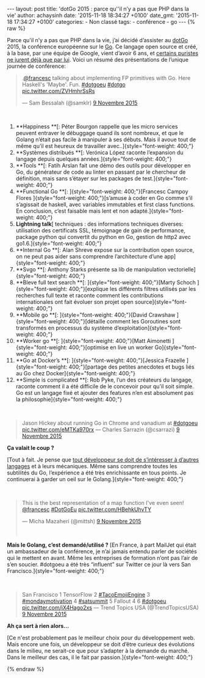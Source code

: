 --- layout: post title: 'dotGo 2015 : parce qu''il n’y a pas que PHP
dans la vie' author: achaysinh date: '2015-11-18 18:34:27 +0100'
date\_gmt: '2015-11-18 17:34:27 +0100' categories: - Non classé tags: -
conférence - go --- {% raw %}

Parce qu'il n’y a pas que PHP dans la vie, j’ai décidé d’assister au
[dotGo](http://www.dotgo.eu/) 2015, la conférence européenne sur le
[Go](https://golang.org/). Ce langage open source et créé, à la base,
par une équipe de Google, vient d’avoir 6 ans, et [certains puristes ne
jurent déjà que par
lui](https://www.quora.com/Is-Google-Go-worth-learning). Voici un résumé
des présentations de l’unique journée de conférence:

> .[@francesc](https://twitter.com/francesc) talking about implementing
> FP primitives with Go. Here Haskell's 'Maybe'. Fun.
> [\#dotgoeu](https://twitter.com/hashtag/dotgoeu?src=hash)
> [\#dotgo](https://twitter.com/hashtag/dotgo?src=hash)
> [pic.twitter.com/ZVHmhrSsRs](https://t.co/ZVHmhrSsRs)
>
> — Sam Bessalah (@samklr) [9 Novembre
> 2015](https://twitter.com/samklr/status/663665425373396992)

 

1.  **Happiness **[: Péter Bourgon rappelle que les micro services
    peuvent entraver le débuggage quand ils sont nombreux, et que le
    Golang n’était pas facile à manipuler à ses débuts. Mais il avoue
    tout de même qu’il est heureux de travailler
    avec..]{style="font-weight: 400;"}
2.  **Systèmes distribués **[: Verónica López raconte l’expansion du
    langage depuis quelques années.]{style="font-weight: 400;"}
3.  **Tools **[: Fatih Arslan fait une démo des outils pour développer
    en Go, du générateur de code au linter en passant par le chercheur
    de définition, mais sans s’étayer sur les packages de
    test.]{style="font-weight: 400;"}
4.  **Functional Go **[: ]{style="font-weight: 400;"}[Francesc Campoy
    Flores ]{style="font-weight: 400;"}[s’amuse à coder en Go comme s’il
    s’agissait de haskell, avec variables immutables et first class
    functions. En conclusion, c’est faisable mais lent et non
    adapté.]{style="font-weight: 400;"}
5.  **Lightning talk**[ techniques : des informations techniques
    diverses: utilisation des certificats SSL, témoignage de gain de
    performance, package python qui convertit du python en Go, gestion
    de http2 avec go1.6.]{style="font-weight: 400;"}
6.  **Internal Go **[: Alan Shreve expose sur la contribution open
    source, on ne peut pas aider sans comprendre l’architecture d’une
    app]{style="font-weight: 400;"}
7.  **Svgo **[: Anthony Starks présente sa lib de manipulation
    vectorielle]{style="font-weight: 400;"}
8.  **Bleve full text search **[: ]{style="font-weight: 400;"}[Marty
    Schoch ]{style="font-weight: 400;"}[explique les différents filtres
    utilisés par les recherches full texte et raconte comment les
    contributions internationales ont fait évoluer son projet open
    source]{style="font-weight: 400;"}
9.  **Mobile go **[: ]{style="font-weight: 400;"}[David Crawshaw
    ]{style="font-weight: 400;"}[détaille comment les Goroutines sont
    transformés en processus du système
    d’exploitation]{style="font-weight: 400;"}
10. **Worker go **[: ]{style="font-weight: 400;"}[Matt Aimonetti
    ]{style="font-weight: 400;"}[optimise en live un worker
    Go]{style="font-weight: 400;"}
11. **Go at Docker’s **[: ]{style="font-weight: 400;"}[Jessica Frazelle
    ]{style="font-weight: 400;"}[partage des petites anecdotes et bugs
    liés au Go chez Docker]{style="font-weight: 400;"}
12. **Simple is complicated **[: Rob Pyke, l’un des créateurs du
    langage, raconte comment il a été difficile de le concevoir pour
    qu'il soit simple. Go est un langage fixé et ajouter des features
    n’en est absolument pas la philosophie]{style="font-weight: 400;"}

 

> Jason Hickey about running Go in Chrome and vanadium at
> [\#dotgoeu](https://twitter.com/hashtag/dotgoeu?src=hash)
> [pic.twitter.com/eMTKa970rx](https://t.co/eMTKa970rx) — Charles
> Sarrazin (@csarrazi) [9 Novembre
> 2015](https://twitter.com/csarrazi/status/663720318154973185)

**Ça valait le coup ?**

[Tout à fait. Je pense que [tout développeur se doit de s’intéresser à
d’autres
langages](http://blog.teamtreehouse.com/learn-a-new-programming-language-every-year)
et à leurs mécaniques. Même sans comprendre toutes les subtilités du Go,
l’expérience a été très enrichissante en tous points. Je continuerai à
garder un oeil sur le Golang.]{style="font-weight: 400;"}

 

> This is the best representation of a map function I've even seen!
> [@francesc](https://twitter.com/francesc)
> [\#DotGoEu](https://twitter.com/hashtag/DotGoEu?src=hash)
> [pic.twitter.com/HBehkUhvTY](https://t.co/HBehkUhvTY)
>
> — Micha Mazaheri (@mittsh) [9 Novembre
> 2015](https://twitter.com/mittsh/status/663663348312092672)
>
>  

**Mais le Golang, c’est demandé/utilisé ?** [En France, à part MailJet
qui était un ambassadeur de la conférence, je n’ai jamais entendu parler
de sociétés qui le mettent en avant. Même les entreprises de formation
n’ont pas l’air de s’en soucier. \#dotgoeu a été très “influent” sur
Twitter ce jour là vers San Francisco.]{style="font-weight: 400;"}

 

> San Francisco 1 TensorFlow 2
> [\#TacoEmojiEngine](https://twitter.com/hashtag/TacoEmojiEngine?src=hash)
> 3
> [\#mondaymotivation](https://twitter.com/hashtag/mondaymotivation?src=hash)
> 4 [\#satsummit](https://twitter.com/hashtag/satsummit?src=hash) 5
> Fallout 4 6 [\#dotgoeu](https://twitter.com/hashtag/dotgoeu?src=hash)
> [pic.twitter.com/jX4Hago2xs](https://t.co/jX4Hago2xs) — Trend Topics
> USA (@TrendTopicsUSA) [9 Novembre
> 2015](https://twitter.com/TrendTopicsUSA/status/663749439241097217)

**Ah ça sert à rien alors...**

[Ce n'est probablement pas le meilleur choix pour du développement web.
Mais encore une fois, un développeur se doit d’être curieux des
évolutions dans le milieu, ne serait-ce que pour s’adapter à la demande
du marché. Dans le meilleur des cas, il le fait par
passion.]{style="font-weight: 400;"}

{% endraw %}
